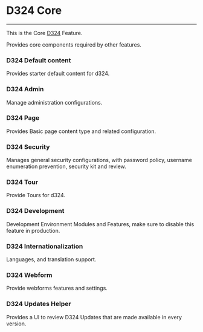 # D324 Core
---

This is the Core [D324](https://www.drupal.org/project/d324) Feature.

Provides core components required by other features.


### D324 Default content
Provides starter default content for d324.

### D324 Admin
Manage administration configurations.

### D324 Page
Provides Basic page content type and related configuration.

### D324 Security
Manages general security configurations, with password policy,
 username enumeration prevention, security kit and review.

### D324 Tour
Provide Tours for d324.

### D324 Development
Development Environment Modules and Features, make sure to disable
 this feature in production.

### D324 Internationalization
Languages, and translation support.

### D324 Webform
Provide webforms features and settings.

### D324 Updates Helper
Provides a UI to review D324 Updates that are made available in every version.